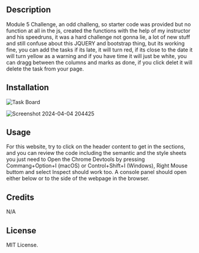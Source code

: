 ## Description

Module 5 Challenge, an odd challeng, so starter code was provided but no function at all in the js, created the functions with the help of my instructor and his speedruns, it was a hard challenge not gonna lie, a lot of new stuff and still confuse about this JQUERY and bootstrap thing, but its working fine, you can add the tasks if its late, it will turn red, if its close to the date it will turn yellow as a warning and if you have time it will just be white, you can dragg between the columns and marks as done, if you click delet it will delete the task from your page.

## Installation

![Task Board](https://github.com/Erikrainer/projectManagerAPI/assets/160955635/8e7ca3aa-9ff4-4c76-81aa-519d329a7853)

![Screenshot 2024-04-04 204425](https://github.com/Erikrainer/projectManagerAPI/assets/160955635/8ed0c9c1-c1e6-40e3-b54a-46fedc272dda)


## Usage

For this website, try to click on the header content to get in the sections, and you can review the code including the semantic and the style sheets you just need to Open the Chrome Devtools by pressing Commang+Option+I (macOS) or Control+Shift+I (Windows), Right Mouse buttom and select Inspect should work too. A console panel should open either below or to the side of the webpage in the browser.

## Credits

N/A

## License

MIT License.
